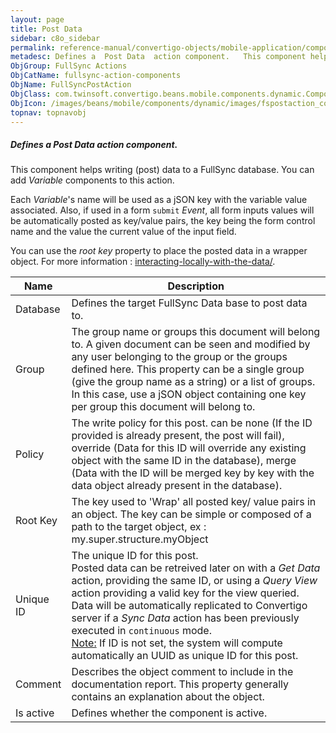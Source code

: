 ```yaml
---
layout: page
title: Post Data
sidebar: c8o_sidebar
permalink: reference-manual/convertigo-objects/mobile-application/components/fullsync-action-components/post-data/
metadesc: Defines a  Post Data  action component.   This component helps writing (post) data to a FullSync database. You can add  Variable  components to this a
ObjGroup: FullSync Actions
ObjCatName: fullsync-action-components
ObjName: FullSyncPostAction
ObjClass: com.twinsoft.convertigo.beans.mobile.components.dynamic.ComponentManager$1
ObjIcon: /images/beans/mobile/components/dynamic/images/fspostaction_color_32x32.png
topnav: topnavobj
---
```

##### Defines a <i>Post Data</i> action component. 
 This component helps writing (post) data to a FullSync database.
You can add <i>Variable</i> components to this action.

Each <i>Variable</i>'s name will be used as a jSON key with the variable value associated.
Also, if used in a form <code>submit</code> <i>Event</i>, all form inputs values will be automatically posted as key/value pairs, the key being the form control name and the value the current value of the input field.

You can use the <i>root key</i> property to place the posted data in a wrapper object.
For more information : <a target='_blank' href='https://www.convertigo.com/document/latest/reference-manual/convertigo-full-sync-architecture/interacting-locally-with-the-data/'>interacting-locally-with-the-data/</a>.

Name | Description 
--- | ---
Database | Defines the target FullSync Data base to post data to.
Group | The group name or groups this document will belong to. A given document can be seen and modified by any user belonging to the group or the groups defined here. This property can be a single group (give the group name as a string) or a list of groups. In this case, use a jSON object containing one key per group this document will belong to.
Policy | The write policy for this post. can be none (If the ID provided is already present, the post will fail), override (Data for this ID will override any existing object with the same ID in the database), merge (Data with the ID will be merged key by key with the data object already present in the database).
Root Key | The key used to 'Wrap' all posted key/ value pairs in an object. The key can be simple or composed of a path to the target object, ex : my.super.structure.myObject
Unique ID | The unique ID for this post.<br/>Posted data can be retreived later on with a <i>Get Data</i> action, providing the same ID, or using a <i>Query View</i> action providing a valid key for the view queried.<br/>Data will be automatically replicated to Convertigo server if a <i>Sync Data</i> action has been previously executed in <code>continuous</code> mode.<br/><span class='orangetwinsoft'><u>Note:</u></span> If ID is not set, the system will compute automatically an UUID as unique ID for this post.
Comment | Describes the object comment to include in the documentation report.  This property generally contains an explanation about the object. 
Is active | Defines whether the component is active. 

